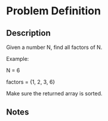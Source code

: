 # Problem Definition

## Description

Given a number N, find all factors of N.

Example:

N = 6

factors = {1, 2, 3, 6}

Make sure the returned array is sorted.

## Notes